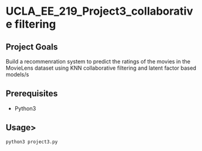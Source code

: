 # UCLA_EE_219_Project3_collaborative filtering

## Project Goals
Build a recommenration system to predict the ratings of the movies in the MovieLens dataset using KNN collaborative filtering and latent factor based models/s


## Prerequisites

* Python3


## Usage>

```
python3 project3.py
```





